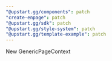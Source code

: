```yaml
---
"@upstart.gg/components": patch
"create-enpage": patch
"@upstart.gg/sdk": patch
"@upstart.gg/style-system": patch
"@upstart.gg/template-example": patch
---
```


New GenericPageContext
